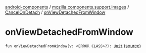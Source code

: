 [android-components](../../index.md) / [mozilla.components.support.images](../index.md) / [CancelOnDetach](index.md) / [onViewDetachedFromWindow](./on-view-detached-from-window.md)

# onViewDetachedFromWindow

`fun onViewDetachedFromWindow(v: <ERROR CLASS>?): `[`Unit`](https://kotlinlang.org/api/latest/jvm/stdlib/kotlin/-unit/index.html) [(source)](https://github.com/mozilla-mobile/android-components/blob/master/components/support/images/src/main/java/mozilla/components/support/images/CancelOnDetach.kt#L17)